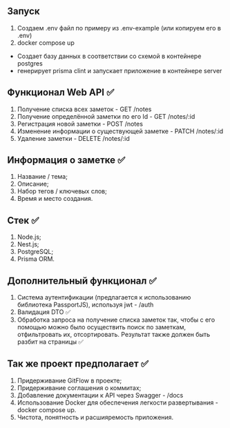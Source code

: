 ## Запуск

1. Создаем .env файл по примеру из .env-example (или копируем его в .env) 
2. docker compose up
- Создает базу данных в соответствии со схемой в контейнере postgres
- генерирует prisma clint и запускает приложение в контейнере server

## Функционал Web API ✅

1. Получение списка всех заметок - GET /notes 
2. Получение определённой заметки по его Id - GET /notes/:id
3. Регистрация новой заметки - POST /notes
4. Изменение информации о существующей заметке - PATCH /notes/:id
5. Удаление заметки - DELETE /notes/:id

## Информация о заметке ✅

1. Название / тема;
2. Описание;
3. Набор тегов / ключевых слов;
4. Время и место создания.

## Стек ✅

1. Node.js;
2. Nest.js;
3. PostgreSQL;
4. Prisma ORM.

## Дополнительный функционал ✅

1. Система аутентификации (предлагается к использованию библиотека PassportJS), используя jwt - /auth
2. Валидация DTO ✅
3. Обработка запроса на получение списка заметок так, чтобы с его помощью можно было осуществить поиск по заметкам, отфильтровать их, отсортировать. Результат также должен быть разбит на страницы ✅

## Так же проект предполагает ✅

1. Придерживание GitFlow в проекте;
2. Придерживание cоглашения о коммитах;
3. Добавление документации к API через Swagger - /docs
4. Использование Docker для обеспечения легкости развертывания - docker compose up.
5. Чистота, понятность и расшияремость приложения.
